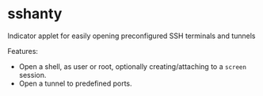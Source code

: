 # sshanty
Indicator applet for easily opening preconfigured SSH terminals and tunnels

Features:
- Open a shell, as user or root, optionally creating/attaching to a `screen` session.
- Open a tunnel to predefined ports.
